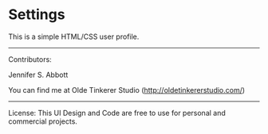 Settings
=======

This is a simple HTML/CSS user profile.

---

Contributors:

Jennifer S. Abbott

You can find me at Olde Tinkerer Studio (http://oldetinkererstudio.com/)

---

License: This UI Design and Code are free to use for personal and commercial projects. 